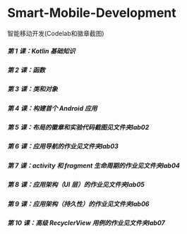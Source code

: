 # Smart-Mobile-Development

智能移动开发(Codelab和徽章截图)

##### 第 1 课：Kotlin 基础知识

##### 第 2 课：函数

##### 第 3 课：类和对象

##### 第 4 课：构建首个 Android 应用

##### 第 5 课：布局的徽章和实验代码截图见文件夹lab02

##### 第 6 课：应用导航的作业见文件夹lab03

##### 第 7 课：activity 和 fragment 生命周期的作业见文件夹lab04

##### 第 8 课：应用架构（UI 层）的作业见文件夹lab05

##### 第 9 课：应用架构（持久性）的作业见文件夹lab06

##### 第 10 课：高级 RecyclerView 用例的作业见文件夹lab07
